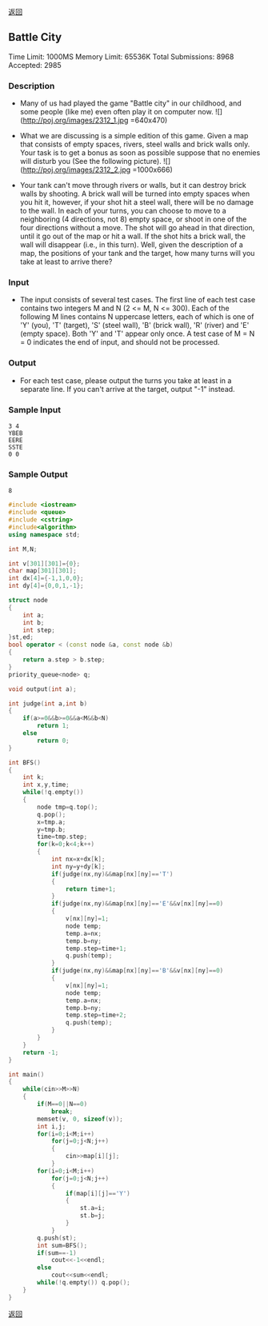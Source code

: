 ﻿[返回](https://github.com/superkunn/acmer)
## Battle City
Time Limit: 1000MS		Memory Limit: 65536K
Total Submissions: 8968		Accepted: 2985
### Description

* Many of us had played the game "Battle city" in our childhood, and some people (like me) even often play it on computer now. 
![](http://poj.org/images/2312_1.jpg =640x470)

* What we are discussing is a simple edition of this game. Given a map that consists of empty spaces, rivers, steel walls and brick walls only. Your task is to get a bonus as soon as possible suppose that no enemies will disturb you (See the following picture). 
![](http://poj.org/images/2312_2.jpg =1000x666)

* Your tank can't move through rivers or walls, but it can destroy brick walls by shooting. A brick wall will be turned into empty spaces when you hit it, however, if your shot hit a steel wall, there will be no damage to the wall. In each of your turns, you can choose to move to a neighboring (4 directions, not 8) empty space, or shoot in one of the four directions without a move. The shot will go ahead in that direction, until it go out of the map or hit a wall. If the shot hits a brick wall, the wall will disappear (i.e., in this turn). Well, given the description of a map, the positions of your tank and the target, how many turns will you take at least to arrive there?
### Input

* The input consists of several test cases. The first line of each test case contains two integers M and N (2 <= M, N <= 300). Each of the following M lines contains N uppercase letters, each of which is one of 'Y' (you), 'T' (target), 'S' (steel wall), 'B' (brick wall), 'R' (river) and 'E' (empty space). Both 'Y' and 'T' appear only once. A test case of M = N = 0 indicates the end of input, and should not be processed.
### Output

* For each test case, please output the turns you take at least in a separate line. If you can't arrive at the target, output "-1" instead.
### Sample Input
```
3 4
YBEB
EERE
SSTE
0 0
```
### Sample Output
```
8
```
```c++
#include <iostream>
#include <queue>
#include <cstring>
#include<algorithm>
using namespace std;

int M,N;

int v[301][301]={0};
char map[301][301];
int dx[4]={-1,1,0,0};
int dy[4]={0,0,1,-1};

struct node
{
    int a;
    int b;
    int step;
}st,ed;
bool operator < (const node &a, const node &b)
{
    return a.step > b.step;
}
priority_queue<node> q;

void output(int a);

int judge(int a,int b)
{
    if(a>=0&&b>=0&&a<M&&b<N)
        return 1;
    else
        return 0;
}

int BFS()
{
    int k;
    int x,y,time;
    while(!q.empty())
    {
        node tmp=q.top();
        q.pop();
        x=tmp.a;
        y=tmp.b;
        time=tmp.step;
        for(k=0;k<4;k++)
        {
            int nx=x+dx[k];
            int ny=y+dy[k];
            if(judge(nx,ny)&&map[nx][ny]=='T')
            {
                return time+1;
            }
            if(judge(nx,ny)&&map[nx][ny]=='E'&&v[nx][ny]==0)
            {
                v[nx][ny]=1;
                node temp;
                temp.a=nx;
                temp.b=ny;
                temp.step=time+1;
                q.push(temp);
            }
            if(judge(nx,ny)&&map[nx][ny]=='B'&&v[nx][ny]==0)
            {
                v[nx][ny]=1;
                node temp;
                temp.a=nx;
                temp.b=ny;
                temp.step=time+2;
                q.push(temp);
            }
        }
    }
    return -1;
}

int main()
{
    while(cin>>M>>N)
    {
        if(M==0||N==0)
            break;
        memset(v, 0, sizeof(v));
        int i,j;
        for(i=0;i<M;i++)
            for(j=0;j<N;j++)
            {
                cin>>map[i][j];
            }
        for(i=0;i<M;i++)
            for(j=0;j<N;j++)
            {
                if(map[i][j]=='Y')
                {
                    st.a=i;
                    st.b=j;
                }
            }
        q.push(st);
        int sum=BFS();
        if(sum==-1)
            cout<<-1<<endl;
        else
            cout<<sum<<endl;
        while(!q.empty()) q.pop();
    }
}

```
[返回](https://github.com/superkunn/acmer)